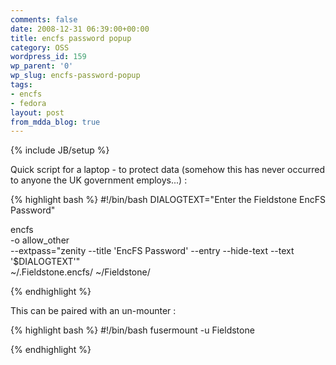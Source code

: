 ```yaml
---
comments: false
date: 2008-12-31 06:39:00+00:00
title: encfs password popup
category: OSS
wordpress_id: 159
wp_parent: '0'
wp_slug: encfs-password-popup
tags:
- encfs
- fedora
layout: post
from_mdda_blog: true
---
```

{% include JB/setup %}


Quick script for a laptop - to protect data (somehow this has never occurred to anyone the UK government employs...) :

{% highlight bash %}
#!/bin/bash
DIALOGTEXT="Enter the Fieldstone EncFS Password"

encfs \
-o allow_other \
--extpass="zenity --title 'EncFS Password' --entry --hide-text --text '$DIALOGTEXT'" \
~/.Fieldstone.encfs/ ~/Fieldstone/

{% endhighlight %}

This can be paired with an un-mounter :

{% highlight bash %}
#!/bin/bash
fusermount -u Fieldstone

{% endhighlight %}

